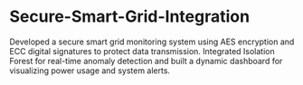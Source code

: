 # Secure-Smart-Grid-Integration
Developed a secure smart grid monitoring system using AES encryption and ECC digital signatures to protect data transmission. Integrated Isolation Forest for real-time anomaly detection and built a dynamic
dashboard for visualizing power usage and system alerts.
